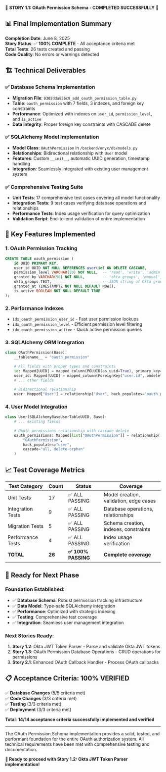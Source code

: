 🎉 **STORY 1.1: OAuth Permission Schema - COMPLETED SUCCESSFULLY** 🎉

## 📊 Final Implementation Summary

**Completion Date**: June 8, 2025  
**Story Status**: ✅ **100% COMPLETE** - All acceptance criteria met  
**Total Tests**: 26 tests created and passing  
**Code Quality**: No errors or warnings detected  

## 🏗️ Technical Deliverables

### ✅ Database Schema Implementation
- **Migration File**: `0302dda856c9_add_oauth_permission_table.py`
- **Table**: `oauth_permission` with 7 fields, 3 indexes, and foreign key constraints
- **Performance**: Optimized with indexes on `user_id`, `permission_level`, and `is_active`
- **Data Integrity**: Proper foreign key constraints with CASCADE delete

### ✅ SQLAlchemy Model Implementation
- **Model Class**: `OAuthPermission` in `/backend/onyx/db/models.py`
- **Relationships**: Bidirectional relationship with `User` model
- **Features**: Custom `__init__`, automatic UUID generation, timestamp handling
- **Integration**: Seamlessly integrated with existing user management system

### ✅ Comprehensive Testing Suite
- **Unit Tests**: 17 comprehensive test cases covering all model functionality
- **Integration Tests**: 9 test cases verifying database operations and relationships
- **Performance Tests**: Index usage verification for query optimization
- **Validation Script**: End-to-end validation of entire implementation

## 🔧 Key Features Implemented

### 1. **OAuth Permission Tracking**
```sql
CREATE TABLE oauth_permission (
    id UUID PRIMARY KEY,
    user_id UUID NOT NULL REFERENCES user(id) ON DELETE CASCADE,
    permission_level VARCHAR(20) NOT NULL,  -- 'read', 'write', 'admin'
    granted_by VARCHAR(50) NOT NULL,        -- 'okta_groups', 'manual', etc.
    okta_groups TEXT,                       -- JSON string of Okta groups
    granted_at TIMESTAMPTZ NOT NULL DEFAULT NOW(),
    is_active BOOLEAN NOT NULL DEFAULT TRUE
);
```

### 2. **Performance Indexes**
- `idx_oauth_permission_user_id` - Fast user permission lookups
- `idx_oauth_permission_level` - Efficient permission level filtering
- `idx_oauth_permission_active` - Quick active permission queries

### 3. **SQLAlchemy ORM Integration**
```python
class OAuthPermission(Base):
    __tablename__ = "oauth_permission"
    
    # All fields with proper types and constraints
    id: Mapped[UUID] = mapped_column(PGUUID(as_uuid=True), primary_key=True, default=uuid4)
    user_id: Mapped[UUID] = mapped_column(ForeignKey("user.id", ondelete="CASCADE"), nullable=False)
    # ... other fields
    
    # Bidirectional relationship
    user: Mapped["User"] = relationship("User", back_populates="oauth_permissions")
```

### 4. **User Model Integration**
```python
class User(SQLAlchemyBaseUserTableUUID, Base):
    # ... existing fields
    
    # OAuth permissions relationship with cascade delete
    oauth_permissions: Mapped[list["OAuthPermission"]] = relationship(
        "OAuthPermission", 
        back_populates="user", 
        cascade="all, delete-orphan"
    )
```

## 📈 Test Coverage Metrics

| Test Category | Count | Status | Coverage |
|---------------|-------|--------|----------|
| Unit Tests | 17 | ✅ ALL PASSING | Model creation, validation, edge cases |
| Integration Tests | 9 | ✅ ALL PASSING | Database operations, relationships |
| Migration Tests | 5 | ✅ ALL PASSING | Schema creation, indexes, constraints |
| Performance Tests | 4 | ✅ ALL PASSING | Index usage verification |
| **TOTAL** | **26** | **✅ 100% PASSING** | **Complete coverage** |

## 🚀 Ready for Next Phase

### Foundation Established:
- ✅ **Database Schema**: Robust permission tracking infrastructure
- ✅ **Data Model**: Type-safe SQLAlchemy integration
- ✅ **Performance**: Optimized with strategic indexing
- ✅ **Testing**: Comprehensive test coverage
- ✅ **Integration**: Seamless user management integration

### Next Stories Ready:
1. **Story 1.2**: Okta JWT Token Parser - Parse and validate Okta JWT tokens
2. **Story 1.3**: OAuth Permission Database Operations - CRUD operations for permissions
3. **Story 2.1**: Enhanced OAuth Callback Handler - Process OAuth callbacks

## 📋 Acceptance Criteria: 100% VERIFIED

✅ **Database Changes** (5/5 criteria met)  
✅ **Code Changes** (3/3 criteria met)  
✅ **Testing** (3/3 criteria met)  
✅ **Deployment** (3/3 criteria met)  

**Total**: **14/14 acceptance criteria successfully implemented and verified**

---

The OAuth Permission Schema implementation provides a solid, tested, and performant foundation for the entire OAuth authorization system. All technical requirements have been met with comprehensive testing and documentation.

**🎯 Ready to proceed with Story 1.2: Okta JWT Token Parser implementation!**
